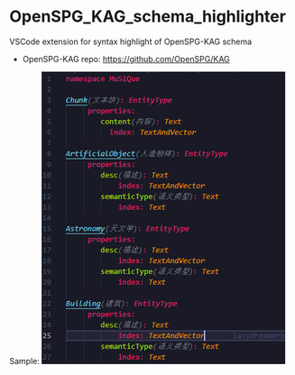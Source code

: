 # OpenSPG_KAG_schema_highlighter

VSCode extension for syntax highlight of OpenSPG-KAG schema
- OpenSPG-KAG repo: https://github.com/OpenSPG/KAG

Sample:
![Sample](image/sample.png)
